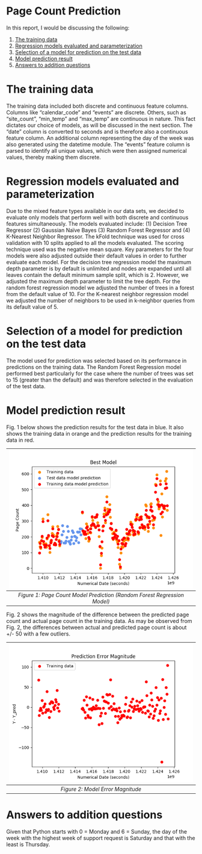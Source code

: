 # Page Count Prediction

In this report, I would be discussing the following:

1. [The training data](README.md#the-training-data)
2. [Regression models evaluated and parameterization](README.md#regression-models-evaluated-and-parameterization)
3. [Selection of a model for prediction on the test data](README.md#selection-of-a-model-for-prediction-on-the-test-data)
4. [Model prediction result](README.md#model-prediction-result)
5. [Answers to addition questions](README.md#answers-to-addition-questions)

# The training data
The training data included both discrete and continuous feature columns. Columns like “calendar_code” and “events” are discrete. Others, 
such as “site_count”, “min_temp” and “max_temp” are continuous in nature. This fact dictates our choice of models, as will be discussed 
in the next section. The “date” column is converted to seconds and is therefore also a continuous feature column. An additional column 
representing the day of the week was also generated using the datetime module. The “events” feature column is parsed to identify all unique
values, which were then assigned numerical values, thereby making them discrete.  

#	Regression models evaluated and parameterization
Due to the mixed feature types available in our data sets, we decided to evaluate only models that perform well with both discrete and 
continuous features simultaneously. The models evaluated include: (1) Decision Tree Regressor (2) Gaussian Naïve Bayes (3) Random Forest 
Regressor and (4) K-Nearest Neighbor Regressor. The kFold technique was used for cross validation with 10 splits applied to all the models 
evaluated. The scoring technique used was the negative mean square. Key parameters for the four models were also adjusted outside their 
default values in order to further evaluate each model.  For the decision tree regression model the maximum depth parameter is by default 
is unlimited and nodes are expanded until all leaves contain the default minimum sample split, which is 2. However, we adjusted the maximum 
depth parameter to limit the tree depth. For the random forest regression model we adjusted the number of trees in a forest from the 
default value of 10. For the K-nearest neighbor regression model we adjusted the number of neighbors to be used in k-neighbor queries from 
its default value of 5.

#	Selection of a model for prediction on the test data
The model used for prediction was selected based on its performance in predictions on the training data.  The Random Forest Regression 
model performed best particularly for the case where the number of trees was set to 15 (greater than the default) and was therefore 
selected in the evaluation of the test data. 

#	Model prediction result
Fig. 1 below shows the prediction results for the test data in blue. It also shows the training data in orange and the prediction results 
for the training data in red. 

| ![Figure 1](./images/figure_1.png) | 
|:--:| 
| *Figure 1: Page Count Model Prediction (Random Forest Regression Model)* |

Fig. 2 shows the magnitude of the difference between the predicted page count and actual page count in the training data. As may be 
observed from Fig. 2, the differences between actual and predicted page count is about +/- 50 with a few outliers.

| ![Figure 2](./images/figure_2.png) | 
|:--:| 
| *Figure 2: Model Error Magnitude* |

#	Answers to addition questions
Given that Python starts with 0 = Monday and 6 = Sunday, the day of the week with the highest week of support request is Saturday and that
with the least is Thursday.


